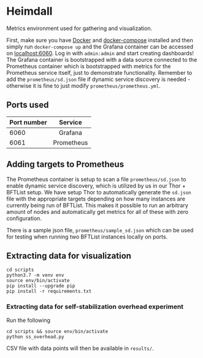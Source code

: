 # Heimdall
Metrics environment used for gathering and visualization.

First, make sure you have [Docker](https://docs.docker.com/install/) and [docker-compose](https://docs.docker.com/compose/install/) installed and then simply run `docker-compose up` and the Grafana container can be accessed on [localhost:6060](http://localhost:6060). Log in with `admin:admin` and start creating dashboards! The Grafana container is bootstrapped with a data source connected to the Prometheus container which is bootstrapped with metrics for the Prometheus service itself, just to demonstrate functionality. Remember to add the `prometheus/sd.json` file if dynamic service discovery is needed - otherwise it is fine to just modify `prometheus/prometheus.yml`.

## Ports used

| Port number   | Service                       | 
| ------------- |:-----------------------------:|
| 6060          | Grafana                       |
| 6061          | Prometheus                    |

## Adding targets to Prometheus
The Prometheus container is setup to scan a file `prometheus/sd.json` to enable dynamic service discovery, which is utilized by us in our Thor + BFTList setup. We have setup Thor to automatically generate the `sd.json` file with the appropriate targets depending on how many instances are currently being run of BFTList. This makes it possible to run an arbitrary amount of nodes and automatically get metrics for all of these with zero configuration. 

There is a sample json file, `prometheus/sample_sd.json` which can be used for testing when running two BFTList instances locally on ports.

## Extracting data for visualization
```
cd scripts
python3.7 -m venv env
source env/bin/activate
pip install --upgrade pip
pip install -r requirements.txt
```

### Extracting data for self-stabilization overhead experiment
Run the following
```
cd scripts && source env/bin/activate
python ss_overhead.py
```
CSV file with data points will then be available in `results/`.